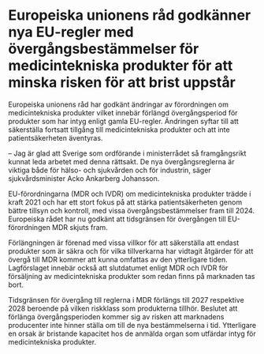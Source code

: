 # Europeiska unionens råd godkänner nya EU-regler med övergångsbestämmelser för medicintekniska produkter för att minska risken för att brist uppstår

Europeiska unionens råd har godkänt ändringar av förordningen om medicintekniska produkter vilket innebär förlängd övergångsperiod för produkter som har intyg enligt gamla EU-regler. Ändringen syftar till att säkerställa fortsatt tillgång till medicintekniska produkter och att inte patientsäkerheten äventyras.

– Jag är glad att Sverige som ordförande i ministerrådet så framgångsrikt kunnat leda arbetet med denna rättsakt. De nya övergångsreglerna är viktiga både för hälso- och sjukvården och för industrin, säger sjukvårdsminister Acko Ankarberg Johansson.

EU-förordningarna (MDR och IVDR) om medicintekniska produkter trädde i kraft 2021 och har ett stort fokus på att stärka patientsäkerheten genom bättre tillsyn och kontroll, med vissa övergångsbestämmelser fram till 2024. Europeiska rådet har nu godkänt att tidsgränsen för övergången till EU-förordningen MDR skjuts fram.

Förlängningen är förenad med vissa villkor för att säkerställa att endast produkter som är säkra och för vilka tillverkarna har vidtagit åtgärder för att övergå till MDR kommer att kunna omfattas av den ytterligare tiden. Lagförslaget innebär också att slutdatumet enligt MDR och IVDR för försäljning av medicintekniska produkter som redan finns på marknaden tas bort.

Tidsgränsen för övergång till reglerna i MDR förlängs till 2027 respektive 2028 beroende på vilken riskklass som produkterna tillhör. Beslutet att förlänga övergångsperioden kommer sig av risken att marknadens producenter inte hinner ställa om till de nya bestämmelserna i tid. Ytterligare en orsak är bristande kapacitet hos de anmälda organ som utfärdar intyg för medicintekniska produkter.
